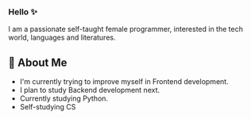 ### Hello ✨

I am a passionate self-taught female programmer, interested in the tech world, languages and literatures. 

## 💖 About Me

- I'm currently trying to improve myself in Frontend development.
- I plan to study Backend development next.
- Currently studying Python.
- Self-studying CS 
